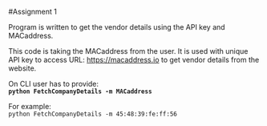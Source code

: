 #Assignment 1

Program is written to get the vendor details using the API key and MACaddress.

This code is taking the MACaddress from the user. 
It is used with unique API key to access URL: https://macaddress.io 
to get vendor details from the website.

On CLI user has to provide:  
**`python FetchCompanyDetails -m MACaddress`**

 For example:  
 `python FetchCompanyDetails -m 45:48:39:fe:ff:56`